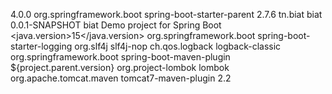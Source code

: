 <?xml version="1.0" encoding="UTF-8"?>
<project xmlns="http://maven.apache.org/POM/4.0.0" xmlns:xsi="http://www.w3.org/2001/XMLSchema-instance"
         xsi:schemaLocation="http://maven.apache.org/POM/4.0.0 https://maven.apache.org/xsd/maven-4.0.0.xsd">
    <modelVersion>4.0.0</modelVersion>
    <parent>
        <groupId>org.springframework.boot</groupId>
        <artifactId>spring-boot-starter-parent</artifactId>
        <version>2.7.6</version>
    </parent>
    <groupId>tn.biat</groupId>
    <artifactId>biat</artifactId>
    <version>0.0.1-SNAPSHOT</version>
    <name>biat</name>
    <description>Demo project for Spring Boot</description>
    <properties>
        <java.version>15</java.version>
    </properties>
    <dependencies>
        <!-- Your existing dependencies -->
        <!-- Exclude slf4j-nop from spring-boot-starter-logging -->
        <dependency>
            <groupId>org.springframework.boot</groupId>
            <artifactId>spring-boot-starter-logging</artifactId>
            <exclusions>
                <exclusion>
                    <groupId>org.slf4j</groupId>
                    <artifactId>slf4j-nop</artifactId>
                </exclusion>
            </exclusions>
        </dependency>
        <!-- Add Logback dependency -->
        <dependency>
            <groupId>ch.qos.logback</groupId>
            <artifactId>logback-classic</artifactId>
        </dependency>
        <!-- Your existing dependencies -->
    </dependencies>
    <build>
        <plugins>
            <plugin>
                <groupId>org.springframework.boot</groupId>
                <artifactId>spring-boot-maven-plugin</artifactId>
                <version>${project.parent.version}</version>
                <configuration>
                    <excludes>
                        <exclude>
                            <groupId>org.project-lombok</groupId>
                            <artifactId>lombok</artifactId>
                        </exclude>
                    </excludes>
                </configuration>
            </plugin>
            <plugin>
                <groupId>org.apache.tomcat.maven</groupId>
                <artifactId>tomcat7-maven-plugin</artifactId>
                <version>2.2</version>
            </plugin>
        </plugins>
    </build>
</project>
